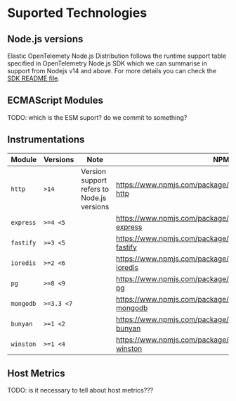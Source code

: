 # Suported Technologies

## Node.js versions

Elastic OpenTelemety Node.js Distribution follows the runtime support table
specified in OpenTelemetry Node.js SDK which we can summarise in support
from Nodejs v14 and above. For more details you can check the [SDK README file](https://github.com/open-telemetry/opentelemetry-js?tab=readme-ov-file#supported-runtimes).

## ECMAScript Modules

TODO: which is the ESM suport? do we commit to something?

## Instrumentations


| Module    | Versions   | Note                                       | NPM URL                                                              |
| --------- | ---------- | ------------------------------------------ | -------------------------------------------------------------------- |
| `http`    | `>14`      | Version support refers to Node.js versions | https://www.npmjs.com/package/@opentelemetry/instrumentation-http    |
| `express` | `>=4 <5`   |                                            | https://www.npmjs.com/package/@opentelemetry/instrumentation-express |
| `fastify` | `>=3 <5`   |                                            | https://www.npmjs.com/package/@opentelemetry/instrumentation-fastify |
| `ioredis` | `>=2 <6`   |                                            | https://www.npmjs.com/package/@opentelemetry/instrumentation-ioredis |
| `pg`      | `>=8 <9`   |                                            | https://www.npmjs.com/package/@opentelemetry/instrumentation-pg      |
| `mongodb` | `>=3.3 <7` |                                            | https://www.npmjs.com/package/@opentelemetry/instrumentation-mongodb |
| `bunyan`  | `>=1 <2`   |                                            | https://www.npmjs.com/package/@opentelemetry/instrumentation-bunyan |
| `winston` | `>=1 <4`   |                                            | https://www.npmjs.com/package/@opentelemetry/instrumentation-winston |

## Host Metrics

TODO: is it necessary to tell about host metrics???